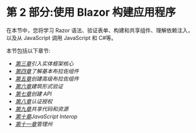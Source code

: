 # 第 2 部分:使用 Blazor 构建应用程序

在本节中，您将学习 Razor 语法、验证表单、构建和共享组件、理解依赖注入，以及从 JavaScript 调用 JavaScript 和 C#等。

本节包括以下章节:

*   [*第三章*](03.html#_idTextAnchor048)*引入实体框架核心*
*   [*第四章*](04.html#_idTextAnchor060)*了解基本布拉佐组件*
*   [*第五章*](05.html#_idTextAnchor078)*创建高级布拉佐组件*
*   [*第六章*](06.html#_idTextAnchor093)*建筑形式验证*
*   [*第七章*](07.html#_idTextAnchor115)*创建 API*
*   [*第八章*](08.html#_idTextAnchor122)*认证授权*
*   [*第九章*](09.html#_idTextAnchor134)*共享代码和资源*
*   [*第十章*](10.html#_idTextAnchor152)*JavaScript Interop*
*   [*第十一章*](11.html#_idTextAnchor163)*管理州*